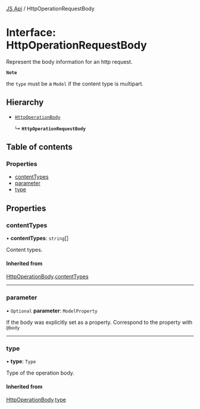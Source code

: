 [JS Api](../index.md) / HttpOperationRequestBody

# Interface: HttpOperationRequestBody

Represent the body information for an http request.

**`Note`**

the `type` must be a `Model` if the content type is multipart.

## Hierarchy

- [`HttpOperationBody`](HttpOperationBody.md)

  ↳ **`HttpOperationRequestBody`**

## Table of contents

### Properties

- [contentTypes](HttpOperationRequestBody.md#contenttypes)
- [parameter](HttpOperationRequestBody.md#parameter)
- [type](HttpOperationRequestBody.md#type)

## Properties

### contentTypes

• **contentTypes**: `string`[]

Content types.

#### Inherited from

[HttpOperationBody](HttpOperationBody.md).[contentTypes](HttpOperationBody.md#contenttypes)

___

### parameter

• `Optional` **parameter**: `ModelProperty`

If the body was explicitly set as a property. Correspond to the property with `@body`

___

### type

• **type**: `Type`

Type of the operation body.

#### Inherited from

[HttpOperationBody](HttpOperationBody.md).[type](HttpOperationBody.md#type)
